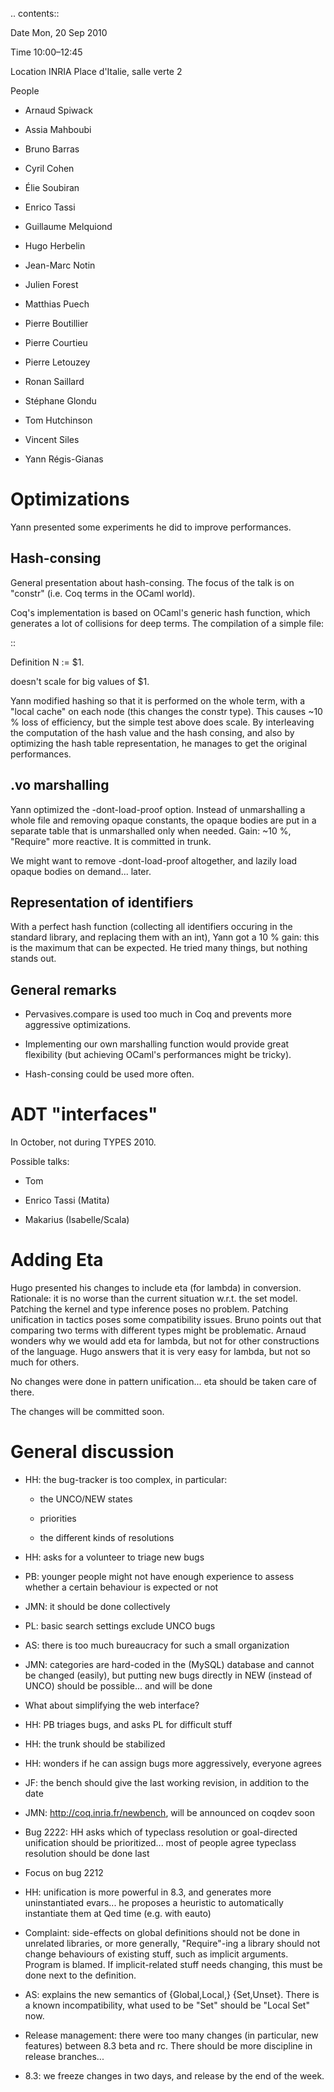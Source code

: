 .. contents::

Date  Mon, 20 Sep 2010

Time  10:00–12:45

Location  INRIA Place d'Italie, salle verte 2

People
  * Arnaud Spiwack

  * Assia Mahboubi

  * Bruno Barras

  * Cyril Cohen

  * Élie Soubiran

  * Enrico Tassi

  * Guillaume Melquiond

  * Hugo Herbelin

  * Jean-Marc Notin

  * Julien Forest

  * Matthias Puech

  * Pierre Boutillier

  * Pierre Courtieu

  * Pierre Letouzey

  * Ronan Saillard

  * Stéphane Glondu

  * Tom Hutchinson

  * Vincent Siles

  * Yann Régis-Gianas

Optimizations
=============

Yann presented some experiments he did to improve performances.

Hash-consing
------------

General presentation about hash-consing. The focus of the talk is on "constr" (i.e. Coq terms in the OCaml world).

Coq's implementation is based on OCaml's generic hash function, which generates a lot of collisions for deep terms. The compilation of a simple file:

::

   Definition N := $1.

doesn't scale for big values of $1.

Yann modified hashing so that it is performed on the whole term, with a "local cache" on each node (this changes the constr type). This causes ~10 % loss of efficiency, but the simple test above does scale. By interleaving the computation of the hash value and the hash consing, and also by  optimizing the hash table representation, he manages to get the original performances.

.vo marshalling
---------------

Yann optimized the -dont-load-proof option. Instead of unmarshalling a whole file and removing opaque constants, the opaque bodies are put in a separate table that is unmarshalled only when needed. Gain: ~10 %, "Require" more reactive. It is committed in trunk.

We might want to remove -dont-load-proof altogether, and lazily load opaque bodies on demand... later.

Representation of identifiers
-----------------------------

With a perfect hash function (collecting all identifiers occuring in the standard library, and replacing them with an int), Yann got a 10 % gain: this is the maximum that can be expected. He tried many things, but nothing stands out.

General remarks
---------------

* Pervasives.compare is used too much in Coq and prevents more aggressive optimizations.

* Implementing our own marshalling function would provide great flexibility (but achieving OCaml's performances might be tricky).

* Hash-consing could be used more often.

ADT "interfaces"
================

In October, not during TYPES 2010.

Possible talks:

* Tom

* Enrico Tassi (Matita)

* Makarius (Isabelle/Scala)

Adding Eta
==========

Hugo presented his changes to include eta (for lambda) in conversion. Rationale: it is no worse than the current situation w.r.t. the set model. Patching the kernel and type inference poses no problem. Patching unification in tactics poses some compatibility issues. Bruno points out that comparing two terms with different types might be problematic. Arnaud wonders why we would add eta for lambda, but not for other constructions of the language. Hugo answers that it is very easy for lambda, but not so much for others.

No changes were done in pattern unification... eta should be taken care of there.

The changes will be committed soon.

General discussion
==================

* HH: the bug-tracker is too complex, in particular:

  * the UNCO/NEW states

  * priorities

  * the different kinds of resolutions

* HH: asks for a volunteer to triage new bugs

* PB: younger people might not have enough experience to assess whether a certain behaviour is expected or not

* JMN: it should be done collectively

* PL: basic search settings exclude UNCO bugs

* AS: there is too much bureaucracy for such a small organization

* JMN: categories are hard-coded in the (MySQL) database and cannot be changed (easily), but putting new bugs directly in NEW (instead of UNCO) should be possible... and will be done

* What about simplifying the web interface?

* HH: PB triages bugs, and asks PL for difficult stuff

* HH: the trunk should be stabilized

* HH: wonders if he can assign bugs more aggressively, everyone agrees

* JF: the bench should give the last working revision, in addition to the date

* JMN: http://coq.inria.fr/newbench, will be announced on coqdev soon

* Bug 2222: HH asks which of typeclass resolution or goal-directed unification should be prioritized... most of people agree typeclass resolution should be done last

* Focus on bug 2212

* HH: unification is more powerful in 8.3, and generates more uninstantiated evars... he proposes a heuristic to automatically instantiate them at Qed time (e.g. with eauto)

* Complaint: side-effects on global definitions should not be done in unrelated libraries, or more generally, "Require"-ing a library should not change behaviours of existing stuff, such as implicit arguments. Program is blamed. If implicit-related stuff needs changing, this must be done next to the definition.

* AS: explains the new semantics of {Global,Local,} {Set,Unset}. There is a known incompatibility, what used to be "Set" should be "Local Set" now.

* Release management: there were too many changes (in particular, new features) between 8.3 beta and rc. There should be more discipline in release branches...

* 8.3: we freeze changes in two days, and release by the end of the week.

